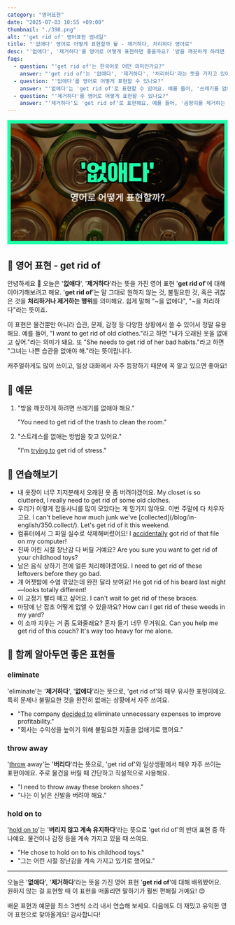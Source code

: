 ```yaml
---
category: "영어표현"
date: "2025-07-03 10:55 +09:00"
thumbnail: "./398.png"
alt: "'get rid of' 영어표현 썸네일"
title: "'없애다' 영어로 어떻게 표현할까 🗑️ - 제거하다, 처리하다 영어로"
desc: "'없애다', '제거하다'를 영어로 어떻게 표현하면 좋을까요? '방을 깨끗하게 하려면 쓰레기를 없애야 해요.', '스트레스를 없애는 방법을 찾고 있어요.' 등을 영어로 표현하는 법을 배워봅시다. 다양한 예문을 통해서 연습하고 본인의 표현으로 만들어 보세요."
faqs:
  - question: "'get rid of'는 한국어로 어떤 의미인가요?"
    answer: "'get rid of'는 '없애다', '제거하다', '처리하다'라는 뜻을 가지고 있어요. 원하지 않거나 불필요한 것을 없앨 때 쓰는 표현이에요."
  - question: "'없애다'를 영어로 어떻게 표현할 수 있나요?"
    answer: "'없애다'는 'get rid of'로 표현할 수 있어요. 예를 들어, '쓰레기를 없애야 해요'는 'You need to get rid of the trash'라고 말해요."
  - question: "'제거하다'를 영어로 어떻게 표현할 수 있나요?"
    answer: "'제거하다'도 'get rid of'로 표현해요. 예를 들어, '곰팡이를 제거하는 게 중요해요'는 'It's important to get rid of mold'라고 해요."
---
```


!['get rid of' 영어표현](./398.png)

## 🌟 영어 표현 - get rid of

안녕하세요 👋 오늘은 '**없애다**', '**제거하다**'라는 뜻을 가진 영어 표현 '**get rid of**'에 대해 이야기해보려고 해요. '**get rid of**'는 말 그대로 원하지 않는 것, 불필요한 것, 혹은 귀찮은 것을 **처리하거나 제거하는 행위**를 의미해요. 쉽게 말해 "~을 없애다", "~을 처리하다"라는 뜻이죠.

이 표현은 물건뿐만 아니라 습관, 문제, 감정 등 다양한 상황에서 쓸 수 있어서 정말 유용해요. 예를 들어, "I want to get rid of old clothes."라고 하면 "내가 오래된 옷을 없애고 싶어."라는 의미가 돼요. 또 "She needs to get rid of her bad habits."라고 하면 "그녀는 나쁜 습관을 없애야 해."라는 뜻이랍니다.

캐주얼하게도 많이 쓰이고, 일상 대화에서 자주 등장하기 때문에 꼭 알고 있으면 좋아요!

## 📖 예문

1. "방을 깨끗하게 하려면 쓰레기를 없애야 해요."

   "You need to get rid of the trash to clean the room."

2. "스트레스를 없애는 방법을 찾고 있어요."

   "I'm [trying to](/blog/in-english/117.try-to/) get rid of stress."

## 💬 연습해보기

<ul data-interactive-list>

  <li data-interactive-item>
    <span data-toggler>내 옷장이 너무 지저분해서 오래된 옷 좀 버려야겠어요.</span>
    <span data-answer>My closet is so cluttered, I really need to get rid of some old clothes.</span>
  </li>

  <li data-interactive-item>
    <span data-toggler>우리가 이렇게 잡동사니를 많이 모았다는 게 믿기지 않아요. 이번 주말에 다 치우자고요.</span>
    <span data-answer>I can't believe how much junk we've [collected](/blog/in-english/350.collect/). Let's get rid of it this weekend.</span>
  </li>

  <li data-interactive-item>
    <span data-toggler>컴퓨터에서 그 파일 실수로 삭제해버렸어요!</span>
    <span data-answer>I <a href="/blog/in-english/314.accidentally/">accidentally</a> got rid of that file on my computer!</span>
  </li>

  <li data-interactive-item>
    <span data-toggler>진짜 어린 시절 장난감 다 버릴 거예요?</span>
    <span data-answer>Are you sure you want to get rid of your childhood toys?</span>
  </li>

  <li data-interactive-item>
    <span data-toggler>남은 음식 상하기 전에 얼른 처리해야겠어요.</span>
    <span data-answer>I need to get rid of these leftovers before they go bad.</span>
  </li>

  <li data-interactive-item>
    <span data-toggler>걔 어젯밤에 수염 깎았는데 완전 달라 보여요!</span>
    <span data-answer>He got rid of his beard last night—looks totally different!</span>
  </li>

  <li data-interactive-item>
    <span data-toggler>이 교정기 빨리 떼고 싶어요.</span>
    <span data-answer>I can't wait to get rid of these braces.</span>
  </li>

  <li data-interactive-item>
    <span data-toggler>마당에 난 잡초 어떻게 없앨 수 있을까요?</span>
    <span data-answer>How can I get rid of these weeds in my yard?</span>
  </li>

  <li data-interactive-item>
    <span data-toggler>이 소파 치우는 거 좀 도와줄래요? 혼자 들기 너무 무거워요.</span>
    <span data-answer>Can you help me get rid of this couch? It's way too heavy for me alone.</span>
  </li>

</ul>

## 🤝 함께 알아두면 좋은 표현들

### eliminate

'eliminate'는 '**제거하다**', '**없애다**'라는 뜻으로, 'get rid of'와 매우 유사한 표현이에요. 특히 문제나 불필요한 것을 완전히 없애는 상황에서 자주 쓰여요.

- "The company [decided to](/blog/in-english/062.decide-to/) eliminate unnecessary expenses to improve profitability."
- "회사는 수익성을 높이기 위해 불필요한 지출을 없애기로 했어요."

### throw away

'[throw](/blog/in-english/458.throw/) away'는 '**버리다**'라는 뜻으로, 'get rid of'와 일상생활에서 매우 자주 쓰이는 표현이에요. 주로 물건을 버릴 때 간단하고 직설적으로 사용해요.

- "I need to throw away these broken shoes."
- "나는 이 낡은 신발을 버려야 해요."

### hold on to

'[hold on to](/blog/vocab-1/031.hold-on-to/)'는 '**버리지 않고 계속 유지하다**'라는 뜻으로 'get rid of'의 반대 표현 중 하나예요. 물건이나 감정 등을 계속 가지고 있을 때 쓰여요.

- "He chose to hold on to his childhood toys."
- "그는 어린 시절 장난감을 계속 가지고 있기로 했어요."

---

오늘은 '**없애다**', '**제거하다**'라는 뜻을 가진 영어 표현 '**get rid of**'에 대해 배워봤어요. 원하지 않는 걸 표현할 때 이 표현을 떠올리면 말하기가 훨씬 편해질 거예요! 😊

배운 표현과 예문을 최소 3번씩 소리 내서 연습해 보세요. 다음에도 더 재밌고 유익한 영어 표현으로 찾아올게요! 감사합니다!

